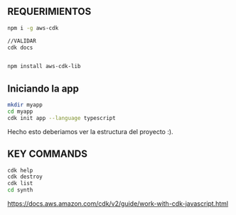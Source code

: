 
## REQUERIMIENTOS

```BASH
npm i -g aws-cdk

//VALIDAR
cdk docs


npm install aws-cdk-lib
```

## Iniciando la app
```bash
mkdir myapp
cd myapp
cdk init app --language typescript
```
Hecho esto deberiamos ver la estructura del proyecto :). 

## KEY COMMANDS
```bash
cdk help
cdk destroy
cdk list
cd synth
```


https://docs.aws.amazon.com/cdk/v2/guide/work-with-cdk-javascript.html
